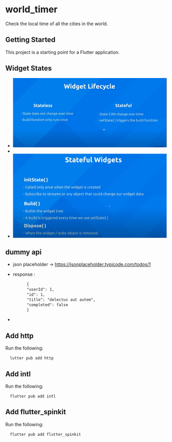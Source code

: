 # world_timer

Check the local time of all the cities in the world.

## Getting Started

This project is a starting point for a Flutter application.

## Widget States
- ![States](images/states.png)
- 
- ![Stateful Widgets](images/stateful_widgets.png)

## dummy api
- json placeholder -> https://jsonplaceholder.typicode.com/todos/1
- response :

            {
            "userId": 1,
            "id": 1,
            "title": "delectus aut autem",
            "completed": false
            }

-
## Add http
Run the following:

      lutter pub add http

## Add intl
Run the following:

      flutter pub add intl

## Add flutter_spinkit
Run the following:

      flutter pub add flutter_spinkit